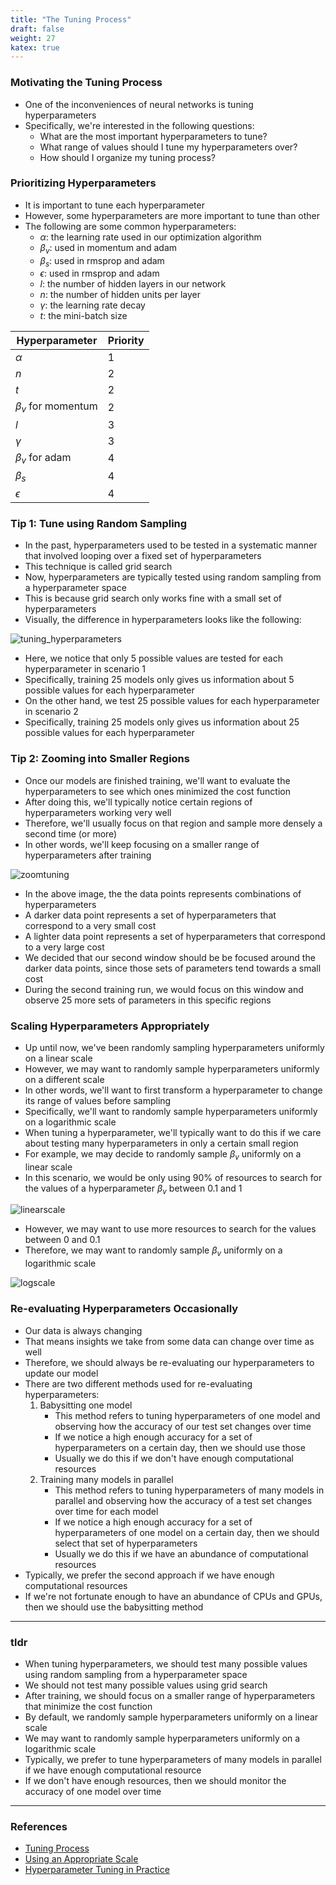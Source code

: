 ```yaml
---
title: "The Tuning Process"
draft: false
weight: 27
katex: true
---
```


### Motivating the Tuning Process
- One of the inconveniences of neural networks is tuning hyperparameters
- Specifically, we're interested in the following questions:
	- What are the most important hyperparameters to tune?
	- What range of values should I tune my hyperparameters over?
	- How should I organize my tuning process?

### Prioritizing Hyperparameters
- It is important to tune each hyperparameter
- However, some hyperparameters are more important to tune than other
- The following are some common hyperparameters:
	- $\alpha$: the learning rate used in our optimization algorithm
	- $\beta_{v}$: used in momentum and adam
	- $\beta_{s}$: used in rmsprop and adam
	- $\epsilon$: used in rmsprop and adam
	- $l$: the number of hidden layers in our network
	- $n$: the number of hidden units per layer
	- $\gamma$: the learning rate decay
	- $t$: the mini-batch size

| Hyperparameter            | Priority |
| ------------------------- | -------- |
| $\alpha$                  | 1        |
| $n$                       | 2        |
| $t$                       | 2        |
| $\beta_{v}$ for momentum  | 2        |
| $l$                       | 3        |
| $\gamma$                  | 3        |
| $\beta_{v}$ for adam      | 4        |
| $\beta_{s}$               | 4        |
| $\epsilon$                | 4        |

### Tip 1: Tune using Random Sampling
- In the past, hyperparameters used to be tested in a systematic manner that involved looping over a fixed set of hyperparameters
- This technique is called grid search
- Now, hyperparameters are typically tested using random sampling from a hyperparameter space
- This is because grid search only works fine with a small set of hyperparameters
- Visually, the difference in hyperparameters looks like the following:

![tuning_hyperparameters](/img/tuning.svg) 

- Here, we notice that only $5$ possible values are tested for each hyperparameter in scenario 1
- Specifically, training $25$ models only gives us information about $5$ possible values for each hyperparameter
- On the other hand, we test $25$ possible values for each hyperparameter in scenario 2
- Specifically, training $25$ models only gives us information about $25$ possible values for each hyperparameter

### Tip 2: Zooming into Smaller Regions
- Once our models are finished training, we'll want to evaluate the hyperparameters to see which ones minimized the cost function
- After doing this, we'll typically notice certain regions of hyperparameters working very well
- Therefore, we'll usually focus on that region and sample more densely a second time (or more)
- In other words, we'll keep focusing on a smaller range of hyperparameters after training

![zoomtuning](/img/zoomtuning.svg)

- In the above image, the the data points represents combinations of hyperparameters
- A darker data point represents a set of hyperparameters that correspond to a very small cost
- A lighter data point represents a set of hyperparameters that correspond to a very large cost
- We decided that our second window should be be focused around the darker data points, since those sets of parameters tend towards a small cost
- During the second training run, we would focus on this window and observe $25$ more sets of parameters in this specific regions

### Scaling Hyperparameters Appropriately
- Up until now, we've been randomly sampling hyperparameters uniformly on a linear scale
- However, we may want to randomly sample hyperparameters uniformly on a different scale
- In other words, we'll want to first transform a hyperparameter to change its range of values before sampling
- Specifically, we'll want to randomly sample hyperparameters uniformly on a logarithmic scale
- When tuning a hyperparameter, we'll typically want to do this if we care about testing many hyperparameters in only a certain small region
- For example, we may decide to randomly sample $\beta_{v}$ uniformly on a linear scale
- In this scenario, we would be only using $90$% of resources to search for the values of a hyperparameter $\beta_{v}$ between $0.1$ and $1$

![linearscale](/img/linear_tuning.svg)

- However, we may want to use more resources to search for the values between $0$ and $0.1$
- Therefore, we may want to randomly sample $\beta_{v}$ uniformly on a logarithmic scale

![logscale](/img/log_tuning.svg)

### Re-evaluating Hyperparameters Occasionally
- Our data is always changing
- That means insights we take from some data can change over time as well
- Therefore, we should always be re-evaluating our hyperparameters to update our model
- There are two different methods used for re-evaluating hyperparameters:
	1. Babysitting one model
		- This method refers to tuning hyperparameters of one model and observing how the accuracy of our test set changes over time
		- If we notice a high enough accuracy for a set of hyperparameters on a certain day, then we should use those
		- Usually we do this if we don't have enough computational resources
	2. Training many models in parallel
		- This method refers to tuning hyperparameters of many models in parallel and observing how the accuracy of a test set changes over time for each model
		- If we notice a high enough accuracy for a set of hyperparameters of one model on a certain day, then we should select that set of hyperparameters
		- Usually we do this if we have an abundance of computational resources
- Typically, we prefer the second approach if we have enough computational resources
- If we're not fortunate enough to have an abundance of CPUs and GPUs, then we should use the babysitting method

---

### tldr
- When tuning hyperparameters, we should test many possible values using random sampling from a hyperparameter space
- We should not test many possible values using grid search
- After training, we should focus on a smaller range of hyperparameters that minimize the cost function
- By default, we randomly sample hyperparameters uniformly on a linear scale
- We may want to randomly sample hyperparameters uniformly on a logarithmic scale
- Typically, we prefer to tune hyperparameters of many models in parallel if we have enough computational resource
- If we don't have enough resources, then we should monitor the accuracy of one model over time

---

### References
- [Tuning Process](https://www.youtube.com/watch?v=AXDByU3D1hA&list=PLkDaE6sCZn6Hn0vK8co82zjQtt3T2Nkqc&index=24)
- [Using an Appropriate Scale](https://www.youtube.com/watch?v=cSoK_6Rkbfg&list=PLkDaE6sCZn6Hn0vK8co82zjQtt3T2Nkqc&index=25)
- [Hyperparameter Tuning in Practice](https://www.youtube.com/watch?v=wKkcBPp3F1Y&list=PLkDaE6sCZn6Hn0vK8co82zjQtt3T2Nkqc&index=26)
